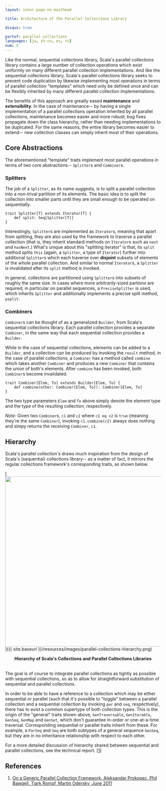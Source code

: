 ```yaml
---
layout: inner-page-no-masthead

title: Architecture of the Parallel Collections Library

disqus: true

partof: parallel-collections
languages: [ja, zh-cn, es, ru]
num: 5
---
```


Like the normal, sequential collections library, Scala's parallel collections
library contains a large number of collection operations which exist uniformly
on many different parallel collection implementations. And like the sequential
collections library, Scala's parallel collections library seeks to prevent
code duplication by likewise implementing most operations in terms of parallel
collection "templates" which need only be defined once and can be flexibly
inherited by many different parallel collection implementations.

The benefits of this approach are greatly eased **maintenance** and
**extensibility**. In the case of maintenance-- by having a single
implementation of a parallel collections operation inherited by all parallel
collections, maintenance becomes easier and more robust; bug fixes propagate
down the class hierarchy, rather than needing implementations to be
duplicated. For the same reasons, the entire library becomes easier to
extend-- new collection classes can simply inherit most of their operations.

## Core Abstractions

The aforementioned "template" traits implement most parallel operations in
terms of two core abstractions-- `Splitter`s and `Combiner`s.

### Splitters

The job of a `Splitter`, as its name suggests, is to split a parallel
collection into a non-trival partition of its elements. The basic idea is to
split the collection into smaller parts until they are small enough to be
operated on sequentially.

    trait Splitter[T] extends Iterator[T] {
    	def split: Seq[Splitter[T]]
    }

Interestingly, `Splitter`s are implemented as `Iterator`s, meaning that apart
from splitting, they are also used by the framework to traverse a  parallel
collection (that is, they inherit standard  methods on `Iterator`s such as
`next` and `hasNext`.) What's unique about this "splitting iterator" is that,
its `split` method splits `this` (again, a `Splitter`, a type of `Iterator`)
further into additional `Splitter`s which each traverse over **disjoint**
subsets of elements of the whole parallel collection. And similar to normal
`Iterator`s, a `Splitter` is invalidated after its `split` method is invoked.

In general, collections are partitioned using `Splitter`s into subsets of
roughly the same size. In cases where more arbitrarily-sized partions are
required, in particular on parallel sequences, a `PreciseSplitter` is used,
which inherits `Splitter` and additionally implements a precise split method,
`psplit`.

### Combiners

`Combiner`s can be thought of as a generalized `Builder`, from Scala's sequential
collections library. Each parallel collection provides a separate `Combiner`,
in the same way that each sequential collection provides a `Builder`.

While in the case of sequential collections, elements can be added to a
`Builder`, and a collection can be produced by invoking the `result` method,
in the case of parallel collections, a `Combiner` has a method called
`combine` which takes another `Combiner` and produces a new `Combiner` that
contains the union of both's elements. After `combine` has been invoked, both
`Combiner`s become invalidated.

    trait Combiner[Elem, To] extends Builder[Elem, To] {
    	def combine(other: Combiner[Elem, To]): Combiner[Elem, To]
    }

The two type parameters `Elem` and `To` above simply denote the element type
and the type of the resulting collection, respectively.

_Note:_ Given two `Combiner`s, `c1` and `c2` where `c1 eq c2` is `true`
(meaning they're the same `Combiner`), invoking `c1.combine(c2)` always does
nothing and simpy returns the receiving `Combiner`, `c1`.

## Hierarchy

Scala's parallel collection's draws much inspiration from the design of
Scala's (sequential) collections library-- as a matter of fact, it mirrors the
regular collections framework's corresponding traits, as shown below.

[<img src="{{ site.baseurl }}/resources/images/parallel-collections-hierarchy.png" width="550">]({{ site.baseurl }}/resources/images/parallel-collections-hierarchy.png)

<center><b>Hierarchy of Scala's Collections and Parallel Collections Libraries</b></center>
<br/>

The goal is of course to integrate parallel collections as tightly as possible
with sequential collections, so as to allow for straightforward substitution
of sequential and parallel collections.

In order to be able to have a reference to a collection which may be either
sequential or parallel (such that it's possible to "toggle" between a parallel
collection and a sequential collection by invoking `par` and `seq`,
respectively), there has to exist a common supertype of both collection types.
This is the origin of the "general" traits shown above, `GenTraversable`,
`GenIterable`, `GenSeq`, `GenMap` and `GenSet`, which don't guarantee in-order
or one-at-a-time traversal. Corresponding sequential or parallel traits
inherit from these. For example, a `ParSeq` and `Seq` are both subtypes of a
general sequence `GenSeq`, but they are in no inheritance relationship with
respect to each other.

For a more detailed discussion of hierarchy shared between sequential and
parallel collections, see the technical report. \[[1][1]\]

## References

1. [On a Generic Parallel Collection Framework, Aleksandar Prokopec, Phil Bawgell, Tiark Rompf, Martin Odersky, June 2011][1]

[1]: http://infoscience.epfl.ch/record/165523/files/techrep.pdf "flawed-benchmark"
